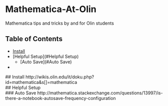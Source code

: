 # Mathematica-At-Olin
Mathematica tips and tricks by and for Olin students

## Table of Contents
- [Install](#Install)
- [Helpful Setup](#Helpful Setup)
  - [Auto Save](#Auto Save)
- [](#)









<div id='Install'/>
## Install
http://wikis.olin.edu/it/doku.php?id=mathematica&s[]=mathematica

<div id='Helpful Setup'/>
## Helpful Setup

<div id='Auto Save'/>
### Auto Save
http://mathematica.stackexchange.com/questions/13997/is-there-a-notebook-autosave-frequency-configuration
